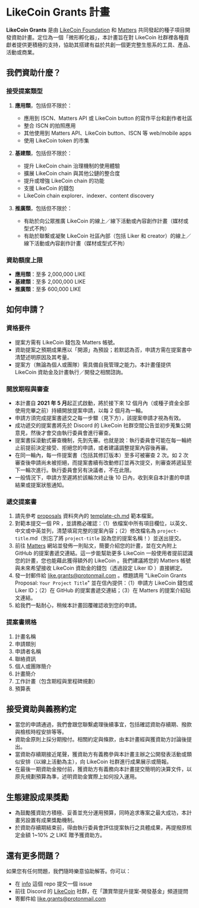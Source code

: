 # LikeCoin Grants 計畫

**LikeCoin Grants** 是由 [LikeCoin Foundation](https://like.co) 和 [Matters](https://matters.news) 共同發起的種子項目開發資助計畫。定位為一個「微形孵化器」，本計畫旨在對 LikeCoin 社群裡各種貢獻者提供更積極的支持，協助其搭建有益於共創一個更完整生態系的工具、產品、活動或商業。


## 我們資助什麼？

### 接受提案類型

1. **應用類**，包括但不限於：
    * 應用到 ISCN、Matters API 或 LikeCoin button 的寫作平台和創作者社區
    * 整合 ISCN 的拍照應用
    * 其他使用到 Matters API、LikeCoin button、ISCN 等 web/mobile apps
    * 使用 LikeCoin token 的市集

2. **基建類**，包括但不限於：
    * 提升 LikeCoin chain 治理機制的使用體驗
    * 擴展 LikeCoin chain 與其他公鏈的整合度
    * 提升或增強 LikeCoin chain 的功能
    * 支援 LikeCoin 的錢包
    * LikeCoin chain explorer、indexer、content discovery

3. **推廣類**，包括但不限於：

    * 有助於向公眾推廣 LikeCoin 的線上／線下活動或內容創作計畫（媒材或型式不拘）
    * 有助於聯繫或凝聚 LikeCoin 社區內部（包括 Liker 和 creator）的線上／線下活動或內容創作計畫（媒材或型式不拘）

### 資助額度上限

* **應用類**：至多 2,000,000 LIKE
* **基建類**：至多 2,000,000 LIKE
* **推廣類**：至多 600,000 LIKE


## 如何申請？

### 資格要件

* 提案方需有 LikeCoin 錢包及 Matters 帳號。
* 資助提案之預期成果應以「開源」為預設；若默認為否，申請方需在提案書中清楚述明原因及其考量。
* 提案方（無論為個人或團隊）需具備自我管理之能力。本計畫僅提供 LikeCoin 資助金及計畫執行／開發之相關諮詢。


### 開放期程與審查

* 本計畫自 **2021 年 5 月**起正式啟動，將於接下來 12 個月內（或種子資金全部使用完畢之前）持續開放提案申請，以每 2 個月為一輪。
* 申請方須完成提案書遞交之每一步驟（見下方），該提案申請才視為有效。
* 成功遞交的提案書將先於 Discord 的 LikeCoin 社群空間公告並初步蒐集公開意見，然後才會交由執行委員會進行審查。
* 提案書採滾動式審查機制，先到先審。也就是說：執行委員會可能在每一輪終止前提前決定接受、拒絕您的申請，或者建議調整提案內容後再審。
* 在同一輪內，每一件提案書（包括其修訂版本）至多可被審查 2 次。如 2 次審查後申請尚未被拒絕，而提案書續有改動修訂並再次提交，則審查將遞延至下一輪次進行。執行委員會另有決議者，不在此限。
* 一般情況下，申請方至遲將於該輪次終止後 10 日內，收到來自本計畫的申請結果或提案狀態通知。

### 遞交提案書

1. 請先參考 [proposals](https://github.com/likegrants/proposals) 資料夾內的 [template-ch.md](https://github.com/likegrants/proposals/blob/main/template-ch.md) 範本檔案。
2. 對範本提交一個 PR ，並請務必確認：（1）依檔案中所有項目欄位，以英文、中文或中英並列，清楚填寫完整的提案內容；（2）修改檔名為 `project-title`.md（別忘了將 `project-title` 設為您的提案名稱！）並送出提交。
3. 前往 [Matters](https://matters.news) 網站並發佈一則貼文，簡要介紹您的計畫，並在文內附上 GitHub 的提案書遞交連結。這一步能幫助更多 LikeCoin 一般使用者提前認識您的計畫，您也能藉此獲得額外的 LikeCoin 。我們建議將您的 Matters 帳號與未來希望接收 LikeCoin 資助金的錢包（透過設定 Liker ID ）直接綁定。
4. 發一封郵件給 like.grants@protonmail.com 。標題請用 "LikeCoin Grants Proposal: `Your Project Title`" 並在信內提供：（1）申請方 LikeCoin 錢包或 Liker ID；（2）在 GitHub 的提案書遞交連結；（3）在 Matters 的提案介紹貼文連結。
5. 給我們一點耐心，稍候本計畫回覆確認收到您的申請。

### 提案書規格

1. 計畫名稱
2. 申請類別
3. 申請者名稱
4. 聯絡資訊
5. 個人或團隊簡介
6. 計畫簡介
7. 工作計畫（包含期程與里程碑規劃）
8. 預算表


## 接受資助與義務約定

* 當您的申請通過，我們會跟您聯繫處理後續事宜，包括確認資助存續期、撥款與檢核時程安排等等。 
* 資助金原則上採分期撥付。相關約定與條款，由本計畫經與獲資助方討論後提出。 
* 當資助存續期接近尾聲，獲資助方有義務參與本計畫主辦之公開發表活動或類似安排（以線上活動為主），向 LikeCoin 社群進行成果展示或簡報。
* 在最後一期資助金撥付前，獲資助方有義務向本計畫提交簡明的決算文件，以原先規劃預算為準，述明資助金實際上如何投入運用。


## 生態建設成果獎勵

* 為鼓勵獲資助方積極、妥善並充分運用預算，同時追求專案之最大成功，本計畫另設置有成果獎勵機制。
* 於資助存續期結束前，得由執行委員會評估提案執行之具體成果，再提撥原核定金額 1~10% 之 LIKE 贈予獲資助方。


## 還有更多問題？

如果您有任何問題，我們隨時樂意協助解答。你可以：

* 在 [info](https://github.com/likegrants/info) 這個 repo 提交一個 issue 
* 前往 Discord 的 [LikeCoin](https://discord.com/invite/W4DQ6peZZZ) 社群，在「讚賞幣提升提案-開發基金」頻道提問
* 寄郵件給 like.grants@protonmail.com


